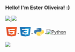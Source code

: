 ### Hello! I'm Ester Oliveira! :)
<div style="display: flex">
  <a href="https://github.com/esteroliver">
  <img height="220em" src="https://github-readme-stats.vercel.app/api?username=esteroliver&show_icons=true&theme=onedark&include_all_commits=true&count_private=true" style=" align-items: flex-start"/>
  <img height="220em" src="https://github-readme-stats.vercel.app/api/top-langs/?username=esteroliver&layout=donut&langs_count=7&theme=onedark"/>
</div>
<div style="display: inline_block"><br>
  <img align="center" alt="HTML" height="30" width="40" src="https://raw.githubusercontent.com/devicons/devicon/master/icons/html5/html5-original.svg">
  <img align="center" alt="CSS" height="30" width="40" src="https://raw.githubusercontent.com/devicons/devicon/master/icons/css3/css3-original.svg">
  <img align="center" alt="Python" height="30" width="40" src="https://raw.githubusercontent.com/devicons/devicon/master/icons/python/python-original.svg">
  <img align="center" alt="Python" height="30" width="40" src="https://cdn.jsdelivr.net/gh/devicons/devicon/icons/cplusplus/cplusplus-original.svg" />
</div>
<br>
<div>
  <a href="https://www.linkedin.com/in/ester-oliveira-melo">
    <img src="https://img.shields.io/badge/LinkedIn-0077B5?style=for-the-badge&logo=linkedin&logoColor=white">
  </a>
</div>


